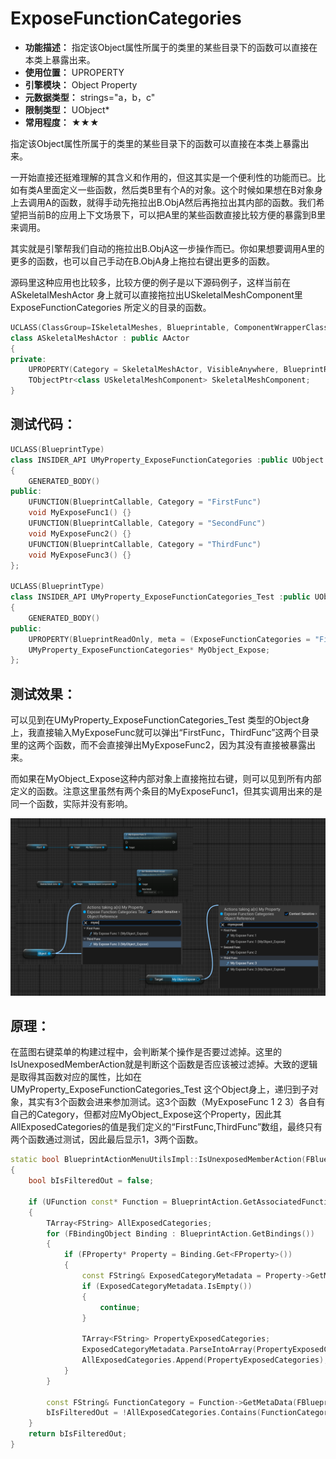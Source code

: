 ﻿# ExposeFunctionCategories

- **功能描述：** 指定该Object属性所属于的类里的某些目录下的函数可以直接在本类上暴露出来。
- **使用位置：** UPROPERTY
- **引擎模块：** Object Property
- **元数据类型：** strings="a，b，c"
- **限制类型：** UObject*
- **常用程度：** ★★★

指定该Object属性所属于的类里的某些目录下的函数可以直接在本类上暴露出来。

一开始直接还挺难理解的其含义和作用的，但这其实是一个便利性的功能而已。比如有类A里面定义一些函数，然后类B里有个A的对象。这个时候如果想在B对象身上去调用A的函数，就得手动先拖拉出B.ObjA然后再拖拉出其内部的函数。我们希望把当前B的应用上下文场景下，可以把A里的某些函数直接比较方便的暴露到B里来调用。

其实就是引擎帮我们自动的拖拉出B.ObjA这一步操作而已。你如果想要调用A里的更多的函数，也可以自己手动在B.ObjA身上拖拉右键出更多的函数。

源码里这种应用也比较多，比较方便的例子是以下源码例子，这样当前在ASkeletalMeshActor 身上就可以直接拖拉出USkeletalMeshComponent里ExposeFunctionCategories 所定义的目录的函数。

```cpp
UCLASS(ClassGroup=ISkeletalMeshes, Blueprintable, ComponentWrapperClass, ConversionRoot, meta=(ChildCanTick), MinimalAPI)
class ASkeletalMeshActor : public AActor
{
private:
	UPROPERTY(Category = SkeletalMeshActor, VisibleAnywhere, BlueprintReadOnly, meta = (ExposeFunctionCategories = "Mesh,Components|SkeletalMesh,Animation,Physics", AllowPrivateAccess = "true"))
	TObjectPtr<class USkeletalMeshComponent> SkeletalMeshComponent;
}
```

## 测试代码：

```cpp
UCLASS(BlueprintType)
class INSIDER_API UMyProperty_ExposeFunctionCategories :public UObject
{
	GENERATED_BODY()
public:
	UFUNCTION(BlueprintCallable, Category = "FirstFunc")
	void MyExposeFunc1() {}
	UFUNCTION(BlueprintCallable, Category = "SecondFunc")
	void MyExposeFunc2() {}
	UFUNCTION(BlueprintCallable, Category = "ThirdFunc")
	void MyExposeFunc3() {}
};

UCLASS(BlueprintType)
class INSIDER_API UMyProperty_ExposeFunctionCategories_Test :public UObject
{
	GENERATED_BODY()
public:
	UPROPERTY(BlueprintReadOnly, meta = (ExposeFunctionCategories = "FirstFunc,ThirdFunc"))
	UMyProperty_ExposeFunctionCategories* MyObject_Expose;
};

```

## 测试效果：

可以见到在UMyProperty_ExposeFunctionCategories_Test 类型的Object身上，我直接输入MyExposeFunc就可以弹出“FirstFunc，ThirdFunc”这两个目录里的这两个函数，而不会直接弹出MyExposeFunc2，因为其没有直接被暴露出来。

而如果在MyObject_Expose这种内部对象上直接拖拉右键，则可以见到所有内部定义的函数。注意这里虽然有两个条目的MyExposeFunc1，但其实调用出来的是同一个函数，实际并没有影响。

![Untitled](Untitled.png)

## 原理：

在蓝图右键菜单的构建过程中，会判断某个操作是否要过滤掉。这里的IsUnexposedMemberAction就是判断这个函数是否应该被过滤掉。大致的逻辑是取得其函数对应的属性，比如在UMyProperty_ExposeFunctionCategories_Test 这个Object身上，递归到子对象，其实有3个函数会进来参加测试。这3个函数（MyExposeFunc 1 2 3）各自有自己的Category，但都对应MyObject_Expose这个Property，因此其AllExposedCategories的值是我们定义的“FirstFunc,ThirdFunc”数组，最终只有两个函数通过测试，因此最后显示1，3两个函数。

```cpp
static bool BlueprintActionMenuUtilsImpl::IsUnexposedMemberAction(FBlueprintActionFilter const& Filter, FBlueprintActionInfo& BlueprintAction)
{
	bool bIsFilteredOut = false;

	if (UFunction const* Function = BlueprintAction.GetAssociatedFunction())
	{
		TArray<FString> AllExposedCategories;
		for (FBindingObject Binding : BlueprintAction.GetBindings())
		{
			if (FProperty* Property = Binding.Get<FProperty>())
			{
				const FString& ExposedCategoryMetadata = Property->GetMetaData(FBlueprintMetadata::MD_ExposeFunctionCategories);
				if (ExposedCategoryMetadata.IsEmpty())
				{
					continue;
				}

				TArray<FString> PropertyExposedCategories;
				ExposedCategoryMetadata.ParseIntoArray(PropertyExposedCategories, TEXT(","), true);
				AllExposedCategories.Append(PropertyExposedCategories);
			}
		}

		const FString& FunctionCategory = Function->GetMetaData(FBlueprintMetadata::MD_FunctionCategory);
		bIsFilteredOut = !AllExposedCategories.Contains(FunctionCategory);
	}
	return bIsFilteredOut;
}
```

